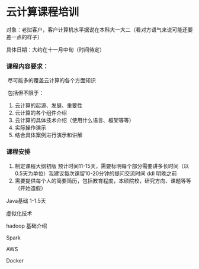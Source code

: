 # 云计算课程培训

对象：老挝客户，客户计算机水平据说在本科大一大二（看对方语气来说可能还要差一点的样子）

具体日期：大约在十一月中旬（时间待定）

### 课程内容要求：

​	尽可能多的覆盖云计算的各个方面知识

​	包括但不限于：

1. 云计算的起源、发展、重要性
2. 云计算的各个组件介绍
3. 云计算的具体技术介绍（使用什么语言、框架等等）
4. 实际操作演示
5. 结合具体案例进行演示和讲解



### 课程安排

1. 制定课程大纲初版   预计时间11-15天，需要标明每个部分需要讲多长时间（以0.5天为单位）我建议每次课留10-20分钟的提问交流时间     ddl  明晚之前           
2. 需要提供每个人的简要简历，包括教育程度，本硕院校，研究方向、课题等等（开始造假）





Java基础 1-1.5天

虚拟化技术

hadoop 基础介绍

Spark

AWS

Docker